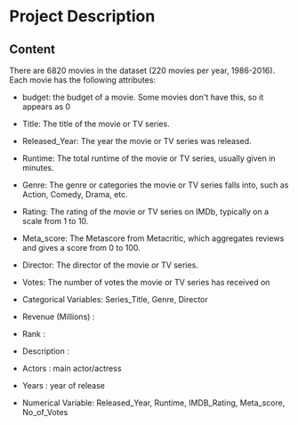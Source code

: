 
# Project Description
## Content

There are 6820 movies in the dataset (220 movies per year, 1986-2016). Each movie has the following attributes:

- budget: the budget of a movie. Some movies don't have this, so it appears as 0


+ Title: The title of the movie or TV series.

+ Released_Year: The year the movie or TV series was released.

+ Runtime: The total runtime of the movie or TV series, usually given in minutes.

+ Genre: The genre or categories the movie or TV series falls into, such as Action, Comedy, Drama, etc.

+ Rating: The rating of the movie or TV series on IMDb, typically on a scale from 1 to 10.

+ Meta_score: The Metascore from Metacritic, which aggregates reviews and gives a score from 0 to 100.

+ Director: The director of the movie or TV series.

+ Votes: The number of votes the movie or TV series has received on

+ Categorical Variables: Series_Title, Genre, Director

+ Revenue (Millions) :

+ Rank :

+ Description : 

+ Actors : main actor/actress

+ Years : year of release

+ Numerical Variable: Released_Year, Runtime, IMDB_Rating, Meta_score, No_of_Votes



